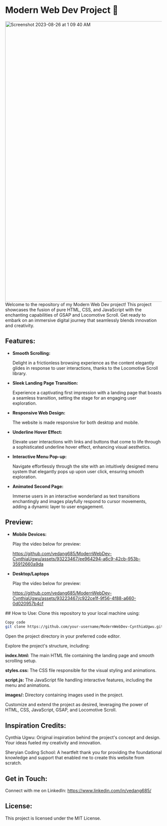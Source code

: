 # Modern Web Dev Project  🚀

<img width="903" alt="Screenshot 2023-08-26 at 1 09 40 AM" src="https://github.com/vedang685/ModernWebDev-CynthiaUgwu/assets/93223467/9529ed17-f1ef-4443-b058-6d7fc2afc5ef">

<br>
Welcome to the repository of my Modern Web Dev project! This project showcases the fusion of pure HTML, CSS, and JavaScript with the enchanting capabilities of GSAP and Locomotive Scroll. Get ready to embark on an immersive digital journey that seamlessly blends innovation and creativity.

## Features:
<ul>
<li><B>Smooth Scrolling:</B></li>

Delight in a frictionless browsing experience as the content elegantly glides in response to user interactions, thanks to the Locomotive Scroll library.

<li><B>Sleek Landing Page Transition:</B></li>

Experience a captivating first impression with a landing page that boasts a seamless transition, setting the stage for an engaging user exploration.

<li><B>Responsive Web Design: </B></li>

The website is made responsive for both desktop and mobile.

<li><B>Underline Hover Effect:</B></li>

Elevate user interactions with links and buttons that come to life through a sophisticated underline hover effect, enhancing visual aesthetics.

<li><B>Interactive Menu Pop-up:</B></li>

Navigate effortlessly through the site with an intuitively designed menu system that elegantly pops up upon user click, ensuring smooth exploration.

<li><B>Animated Second Page:</B></li>

Immerse users in an interactive wonderland as text transitions enchantingly and images playfully respond to cursor movements, adding a dynamic layer to user engagement.
</ul>

## Preview:
<ul>
<li><B> Mobile Devices:</B></li>

Play the video below for preview:

https://github.com/vedang685/ModernWebDev-CynthiaUgwu/assets/93223467/ee964294-a6c9-42cb-953b-35912660a9da

<li><B> Desktop/Laptops </B></li>

Play the video below for preview:

https://github.com/vedang685/ModernWebDev-CynthiaUgwu/assets/93223467/c922ce1f-9f56-4f88-a660-0d020957b4cf
</ul>
## How to Use:
Clone this repository to your local machine using:

```bash
Copy code
git clone https://github.com/your-username/ModernWebDev-CynthiaUgwu.git
```
Open the project directory in your preferred code editor.

Explore the project's structure, including:

<B>index.html:</B> The main HTML file containing the landing page and smooth scrolling setup.


<B>styles.css:</B> The CSS file responsible for the visual styling and animations.


<B>script.js:</B> The JavaScript file handling interactive features, including the menu and animations.


<B>images/:</B> Directory containing images used in the project.


Customize and extend the project as desired, leveraging the power of HTML, CSS, JavaScript, GSAP, and Locomotive Scroll.

## Inspiration Credits:

Cynthia Ugwu: Original inspiration behind the project's concept and design. Your ideas fueled my creativity and innovation.

Sheryian Coding School: A heartfelt thank you for providing the foundational knowledge and support that enabled me to create this website from scratch.

## Get in Touch:
Connect with me on LinkedIn: <a>https://www.linkedin.com/in/vedang685/</a>

## License:
This project is licensed under the MIT License.
